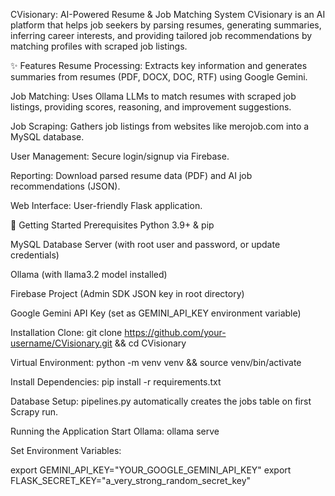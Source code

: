 CVisionary: AI-Powered Resume & Job Matching System
CVisionary is an AI platform that helps job seekers by parsing resumes, generating summaries, inferring career interests, and providing tailored job recommendations by matching profiles with scraped job listings.

✨ Features
Resume Processing: Extracts key information and generates summaries from resumes (PDF, DOCX, DOC, RTF) using Google Gemini.

Job Matching: Uses Ollama LLMs to match resumes with scraped job listings, providing scores, reasoning, and improvement suggestions.

Job Scraping: Gathers job listings from websites like merojob.com into a MySQL database.

User Management: Secure login/signup via Firebase.

Reporting: Download parsed resume data (PDF) and AI job recommendations (JSON).

Web Interface: User-friendly Flask application.

🚀 Getting Started
Prerequisites
Python 3.9+ & pip

MySQL Database Server (with root user and password, or update credentials)

Ollama (with llama3.2 model installed)

Firebase Project (Admin SDK JSON key in root directory)

Google Gemini API Key (set as GEMINI_API_KEY environment variable)

Installation
Clone: git clone https://github.com/your-username/CVisionary.git && cd CVisionary

Virtual Environment: python -m venv venv && source venv/bin/activate

Install Dependencies: pip install -r requirements.txt

Database Setup: pipelines.py automatically creates the jobs table on first Scrapy run.

Running the Application
Start Ollama: ollama serve

Set Environment Variables:

export GEMINI_API_KEY="YOUR_GOOGLE_GEMINI_API_KEY"
export FLASK_SECRET_KEY="a_very_strong_random_secret_key"


